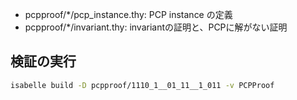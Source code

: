 - pcpproof/*/pcp_instance.thy: PCP instance の定義
- pcpproof/*/invariant.thy: invariantの証明と、PCPに解がない証明

## 検証の実行
```sh
isabelle build -D pcpproof/1110_1__01_11__1_011 -v PCPProof 
```

